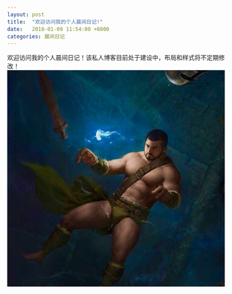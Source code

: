 ```yaml
---
layout: post
title:  "欢迎访问我的个人晨间日记!"
date:   2018-01-09 11:54:00 +0800
categories: 晨间日记
---
```

欢迎访问我的个人晨间日记！该私人博客目前处于建设中，布局和样式将不定期修改！
![坠落的男人](./images/fallman.jpg)
